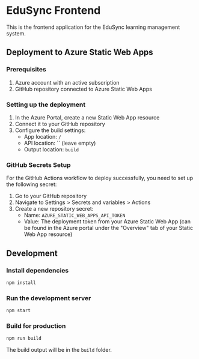# EduSync Frontend

This is the frontend application for the EduSync learning management system.

## Deployment to Azure Static Web Apps

### Prerequisites

1. Azure account with an active subscription
2. GitHub repository connected to Azure Static Web Apps

### Setting up the deployment

1. In the Azure Portal, create a new Static Web App resource
2. Connect it to your GitHub repository
3. Configure the build settings:
   - App location: `/`
   - API location: `` (leave empty)
   - Output location: `build`

### GitHub Secrets Setup

For the GitHub Actions workflow to deploy successfully, you need to set up the following secret:

1. Go to your GitHub repository
2. Navigate to Settings > Secrets and variables > Actions
3. Create a new repository secret:
   - Name: `AZURE_STATIC_WEB_APPS_API_TOKEN`
   - Value: The deployment token from your Azure Static Web App (can be found in the Azure portal under the "Overview" tab of your Static Web App resource)

## Development

### Install dependencies

```bash
npm install
```

### Run the development server

```bash
npm start
```

### Build for production

```bash
npm run build
```

The build output will be in the `build` folder. 